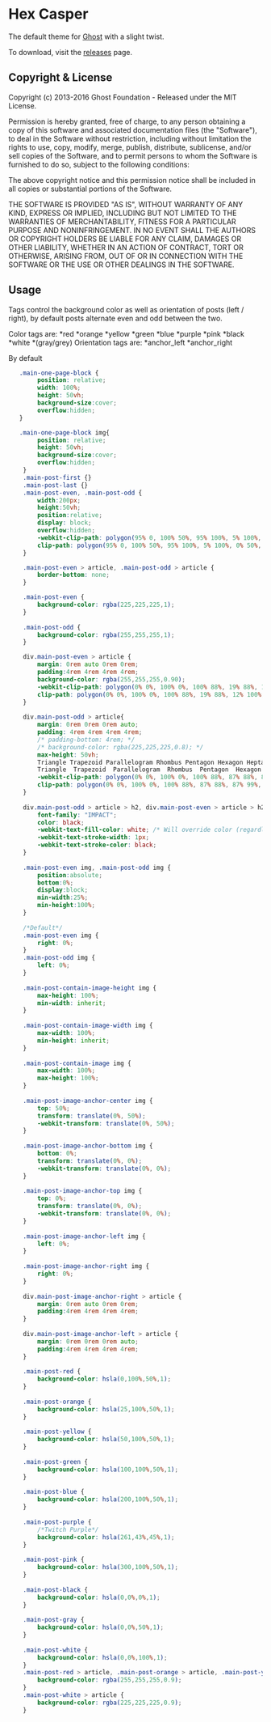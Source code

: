 # Hex Casper

The default theme for [Ghost](http://github.com/tryghost/ghost/) with a slight twist.

To download, visit the [releases](https://github.com/Andersama/hex-casper/releases) page.

## Copyright & License

Copyright (c) 2013-2016 Ghost Foundation - Released under the MIT License.

Permission is hereby granted, free of charge, to any person obtaining a copy of this software and associated documentation files (the "Software"), to deal in the Software without restriction, including without limitation the rights to use, copy, modify, merge, publish, distribute, sublicense, and/or sell copies of the Software, and to permit persons to whom the Software is furnished to do so, subject to the following conditions:

The above copyright notice and this permission notice shall be included in all copies or substantial portions of the Software.

THE SOFTWARE IS PROVIDED "AS IS", WITHOUT WARRANTY OF ANY KIND, EXPRESS OR IMPLIED, INCLUDING BUT NOT LIMITED TO THE WARRANTIES OF MERCHANTABILITY, FITNESS FOR A PARTICULAR PURPOSE AND
NONINFRINGEMENT. IN NO EVENT SHALL THE AUTHORS OR COPYRIGHT HOLDERS BE LIABLE FOR ANY CLAIM, DAMAGES OR OTHER LIABILITY, WHETHER IN AN ACTION OF CONTRACT, TORT OR OTHERWISE, ARISING FROM, OUT OF OR IN CONNECTION WITH THE SOFTWARE OR THE USE OR OTHER DEALINGS IN THE SOFTWARE.

## Usage
Tags control the background color as well as orientation of posts (left / right), by default posts alternate even and odd between the two.

Color tags are:
	*red
	*orange
	*yellow
	*green
	*blue
	*purple
	*pink
	*black
	*white
	*(gray/grey)
Orientation tags are:
	*anchor_left
	*anchor_right

By default 
```css
   .main-one-page-block {
		position: relative;
		width: 100%;
		height: 50vh;
		background-size:cover;
		overflow:hidden;
   }

   .main-one-page-block img{
		position: relative;
		height: 50vh;
		background-size:cover;
		overflow:hidden;
	}
	.main-post-first {}
	.main-post-last {}
	.main-post-even, .main-post-odd {
        width:200px;
        height:50vh;
        position:relative;
        display: block;
        overflow:hidden;
        -webkit-clip-path: polygon(95% 0, 100% 50%, 95% 100%, 5% 100%, 0% 50%, 5% 0);
        clip-path: polygon(95% 0, 100% 50%, 95% 100%, 5% 100%, 0% 50%, 5% 0);
	}

	.main-post-even > article, .main-post-odd > article {
	    border-bottom: none;
	}

	.main-post-even {
		background-color: rgba(225,225,225,1);
	}
	
	.main-post-odd {
		background-color: rgba(255,255,255,1);
	}

	div.main-post-even > article {
		margin: 0rem auto 0rem 0rem;
		padding:4rem 4rem 4rem 4rem;
		background-color: rgba(255,255,255,0.90);
		-webkit-clip-path: polygon(0% 0%, 100% 0%, 100% 88%, 19% 88%, 12% 100%, 12% 88%, 0 88%);
		clip-path: polygon(0% 0%, 100% 0%, 100% 88%, 19% 88%, 12% 100%, 12% 88%, 0 88%);
	}
	
	div.main-post-odd > article{
		margin: 0rem 0rem 0rem auto;
		padding: 4rem 4rem 4rem 4rem;
		/* padding-bottom: 4rem; */
		/* background-color: rgba(225,225,225,0.8); */
		max-height: 50vh;
		Triangle Trapezoid Parallelogram Rhombus Pentagon Hexagon Heptagon Octagon Nonagon Decagon Bevel Rabbet Left arrow Right arrow Left Point Right Point Left Chevron Right Chevron Star Cross Message Close Frame Inset Custom Polygon Circle Ellipse Prefix webkit Demo Size  : polygon(0% 0%, 100% 0%, 100% 75%, 75% 75%, 75% 100%, 50% 75%, 0% 75%);
		Triangle  Trapezoid  Parallelogram  Rhombus  Pentagon  Hexagon  Heptagon  Octagon  Nonagon  Decagon  Bevel  Rabbet  Left arrow  Right arrow  Left Point  Right Point  Left Chevron  Right Chevron  Star  Cross  Message  Close  Frame  Inset  Custom Polygon  Circle  Ellipse  Prefix  webkit  Demo Size;
		-webkit-clip-path: polygon(0% 0%, 100% 0%, 100% 88%, 87% 88%, 87% 99%, 83% 88%, 0 88%);
		clip-path: polygon(0% 0%, 100% 0%, 100% 88%, 87% 88%, 87% 99%, 83% 88%, 0 88%);
	}
	
	div.main-post-odd > article > h2, div.main-post-even > article > h2 {
		font-family: "IMPACT";
		color: black;
		-webkit-text-fill-color: white; /* Will override color (regardless of order) */
		-webkit-text-stroke-width: 1px;
		-webkit-text-stroke-color: black;
	}
	
	.main-post-even img, .main-post-odd img {
		position:absolute;
        bottom:0%;
		display:block;
        min-width:25%;
		min-height:100%;
	}
	
	/*Default*/
    .main-post-even img {
		right: 0%;
    }
    .main-post-odd img {
		left: 0%;
    }
	
	.main-post-contain-image-height img {
		max-height: 100%;
		min-width: inherit;
	}
	
	.main-post-contain-image-width img {
		max-width: 100%;
		min-height: inherit;
	}
	
	.main-post-contain-image img {
		max-width: 100%;
		max-height: 100%;
	}
	
	.main-post-image-anchor-center img {
		top: 50%;
		transform: translate(0%, 50%);
		-webkit-transform: translate(0%, 50%);
	}
	
	.main-post-image-anchor-bottom img {
		bottom: 0%;
		transform: translate(0%, 0%);
		-webkit-transform: translate(0%, 0%);
	}
	
	.main-post-image-anchor-top img {
		top: 0%;
		transform: translate(0%, 0%);
		-webkit-transform: translate(0%, 0%);
	}
	
	.main-post-image-anchor-left img {
		left: 0%;
	}
	
	.main-post-image-anchor-right img {
		right: 0%;
	}
	
	div.main-post-image-anchor-right > article {
		margin: 0rem auto 0rem 0rem;
		padding:4rem 4rem 4rem 4rem;
	}
	
	div.main-post-image-anchor-left > article {
		margin: 0rem 0rem 0rem auto;
		padding:4rem 4rem 4rem 4rem;
	}
	
	.main-post-red {
		background-color: hsla(0,100%,50%,1);
	}
	
	.main-post-orange {
		background-color: hsla(25,100%,50%,1);
	}
	
	.main-post-yellow {
		background-color: hsla(50,100%,50%,1);
	}
	
	.main-post-green {
		background-color: hsla(100,100%,50%,1);
	}
	
	.main-post-blue {
		background-color: hsla(200,100%,50%,1);
	}
	
	.main-post-purple {
		/*Twitch Purple*/
		background-color: hsla(261,43%,45%,1);
	}
	
	.main-post-pink {
		background-color: hsla(300,100%,50%,1);
	}
	
	.main-post-black {
		background-color: hsla(0,0%,0%,1);
	}
	
	.main-post-gray {
		background-color: hsla(0,0%,50%,1);
	}
	
	.main-post-white {
		background-color: hsla(0,0%,100%,1);
	}
	.main-post-red > article, .main-post-orange > article, .main-post-yellow > article, .main-post-green > article, .main-post-blue > article, .main-post-purple > article, .main-post-pink > article, .main-post-black > article, .main-post-gray > article {
		background-color: rgba(255,255,255,0.9);
	}
	.main-post-white > article {
		background-color: rgba(225,225,225,0.9);
	}
```
